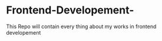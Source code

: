 # Frontend-Developement-
This Repo will contain every thing about my works in frontend developement

